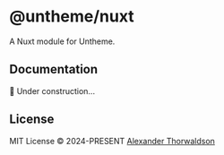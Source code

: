 # @untheme/nuxt

A Nuxt module for Untheme.

## Documentation

🚧 Under construction...

## License

MIT License &copy; 2024-PRESENT [Alexander Thorwaldson](https://github.com/zoobzio)